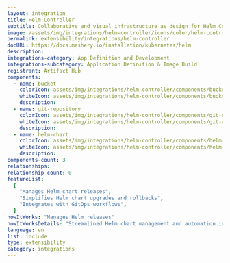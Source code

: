 ```yaml
---
layout: integration
title: Helm Controller
subtitle: Collaborative and visual infrastructure as design for Helm Controller
image: /assets/img/integrations/helm-controller/icons/color/helm-controller-color.svg
permalink: extensibility/integrations/helm-controller
docURL: https://docs.meshery.io/installation/kubernetes/helm
description:
integrations-category: App Definition and Development
integrations-subcategory: Application Definition & Image Build
registrant: Artifact Hub
components:
  - name: bucket
    colorIcon: assets/img/integrations/helm-controller/components/bucket/icons/color/bucket-color.svg
    whiteIcon: assets/img/integrations/helm-controller/components/bucket/icons/white/bucket-white.svg
    description:
  - name: git-repository
    colorIcon: assets/img/integrations/helm-controller/components/git-repository/icons/color/git-repository-color.svg
    whiteIcon: assets/img/integrations/helm-controller/components/git-repository/icons/white/git-repository-white.svg
    description:
  - name: helm-chart
    colorIcon: assets/img/integrations/helm-controller/components/helm-chart/icons/color/helm-chart-color.svg
    whiteIcon: assets/img/integrations/helm-controller/components/helm-chart/icons/white/helm-chart-white.svg
    description:
components-count: 3
relationships:
relationship-count: 0
featureList:
  [
    "Manages Helm chart releases",
    "Simplifies Helm chart upgrades and rollbacks",
    "Integrates with GitOps workflows",
  ]
howItWorks: "Manages Helm releases"
howItWorksDetails: "Streamlined Helm chart management and automation in Kubernetes"
language: en
list: include
type: extensibility
category: integrations
---
```

